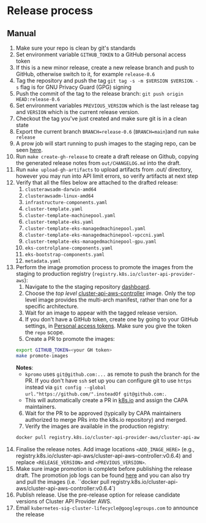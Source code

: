 # Release process

## Manual

1. Make sure your repo is clean by git's standards
2. Set environment variable `GITHUB_TOKEN` to a GitHub personal access token
3. If this is a new minor release, create a new release branch and push to GitHub, otherwise switch to it, for example `release-0.6`
4. Tag the repository and push the tag `git tag -s -m $VERSION $VERSION`. `-s` flag is for GNU Privacy Guard (GPG) signing
5. Push the commit of the tag to the release branch: `git push origin HEAD:release-0.6`
6. Set environment variables `PREVIOUS_VERSION` which is the last release tag and `VERSION` which is the current release version.
7. Checkout the tag you've just created and make sure git is in a clean state
8. Export the current branch `BRANCH=release-0.6` (`BRANCH=main`)and run `make release`
9. A prow job will start running to push images to the staging repo, can be seen [here](https://testgrid.k8s.io/sig-cluster-lifecycle-image-pushes#post-cluster-api-provider-aws-push-images).
10. Run `make create-gh-release` to create a draft release on Github, copying the generated release notes from `out/CHANGELOG.md` into the draft.
11. Run `make upload-gh-artifacts` to upload artifacts from .out/ directory, however you may run into API limit errors, so verify artifacts at next step
12. Verify that all the files below are attached to the drafted release:
    1. `clusterawsadm-darwin-amd64`
    2. `clusterawsadm-linux-amd64`
    3. `infrastructure-components.yaml`
    4. `cluster-template.yaml`
    5. `cluster-template-machinepool.yaml`
    6. `cluster-template-eks.yaml`
    7. `cluster-template-eks-managedmachinepool.yaml`
    8. `cluster-template-eks-managedmachinepool-vpccni.yaml`
    9. `cluster-template-eks-managedmachinepool-gpu.yaml`
    10. `eks-controlplane-components.yaml`
    11. `eks-bootstrap-components.yaml`
    12. `metadata.yaml`
13. Perform the image promotion process to promote the images from the staging to production registry (`registry.k8s.io/cluster-api-provider-aws`):
    1. Navigate to the the staging repository [dashboard](https://console.cloud.google.com/gcr/images/k8s-staging-cluster-api-aws/GLOBAL).
    2. Choose the _top level_ [cluster-api-aws-controller](https://console.cloud.google.com/gcr/images/k8s-staging-cluster-api-aws/GLOBAL/cluster-api-aws-controller?gcrImageListsize=30) image. Only the top level image provides the multi-arch manifest, rather than one for a specific architecture.
    3. Wait for an image to appear with the tagged release version.
    4. If you don't have a GitHub token, create one by going to your GitHub settings, in [Personal access tokens](https://github.com/settings/tokens). Make sure you give the token the `repo` scope.
    5. Create a PR to promote the images:
    ```bash
    export GITHUB_TOKEN=<your GH token>
    make promote-images
    ```
    **Notes**:
     * `kpromo` uses `git@github.com:...` as remote to push the branch for the PR. If you don't have `ssh` set up you can configure
       git to use `https` instead via `git config --global url."https://github.com/".insteadOf git@github.com:`.
     * This will automatically create a PR in [k8s.io](https://github.com/kubernetes/k8s.io) and assign the CAPA maintainers.
    6. Wait for the PR to be approved (typically by CAPA maintainers authorized to merge PRs into the k8s.io repository) and merged.
    7. Verify the images are available in the production registry:
    ```bash
    docker pull registry.k8s.io/cluster-api-provider-aws/cluster-api-aws-controller:${RELEASE_TAG}
    ```
14. Finalise the release notes. Add image locations `<ADD_IMAGE_HERE>` (e.g., registry.k8s.io/cluster-api-aws/cluster-api-aws-controller:v0.6.4) and replace `<RELEASE_VERSION>` and `<PREVIOUS_VERSION>`.
15. Make sure image promotion is complete before publishing the release draft. The promotion job logs can be found [here](https://testgrid.k8s.io/sig-k8s-infra-k8sio#post-k8sio-image-promo) and you can also try and pull the images (i.e. ``docker pull registry.k8s.io/cluster-api-aws/cluster-api-aws-controller:v0.6.4`) 
16. Publish release. Use the pre-release option for release
     candidate versions of Cluster API Provider AWS.
17. Email `kubernetes-sig-cluster-lifecycle@googlegroups.com` to announce the release
